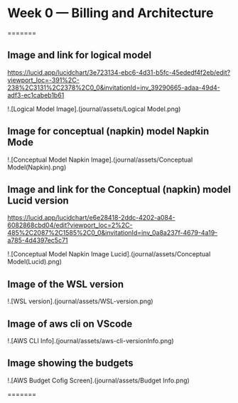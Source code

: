 # Week 0 — Billing and Architecture

=======

## Image and link for logical model

https://lucid.app/lucidchart/3e723134-ebc6-4d31-b5fc-45ededf4f2eb/edit?viewport_loc=-391%2C-238%2C3131%2C2378%2C0_0&invitationId=inv_39290665-adaa-49d4-adf3-ec1cabeb1b61

!.[Logical Model Image].(journal/assets/Logical Model.png)

## Image for conceptual (napkin) model Napkin Mode

!.[Conceptual Model Napkin Image].(journal/assets/Conceptual Model(Napkin).png)

## Image and link for the Conceptual (napkin) model Lucid version

https://lucid.app/lucidchart/e6e28418-2ddc-4202-a084-6082868cbd04/edit?viewport_loc=2%2C-485%2C2087%2C1585%2C0_0&invitationId=inv_0a8a237f-4679-4a19-a785-4d4397ec5c71

!.[Conceptual Model Napkin Image Lucid].(journal/assets/Conceptual Model(Lucid).png)

## Image of the WSL version

!.[WSL version].(journal/assets/WSL-version.png)

## Image of aws cli on VScode

!.[AWS CLI Info].(journal/assets/aws-cli-versionInfo.png)

## Image showing the budgets

!.[AWS Budget Cofig Screen].(journal/assets/Budget Info.png)

=======
